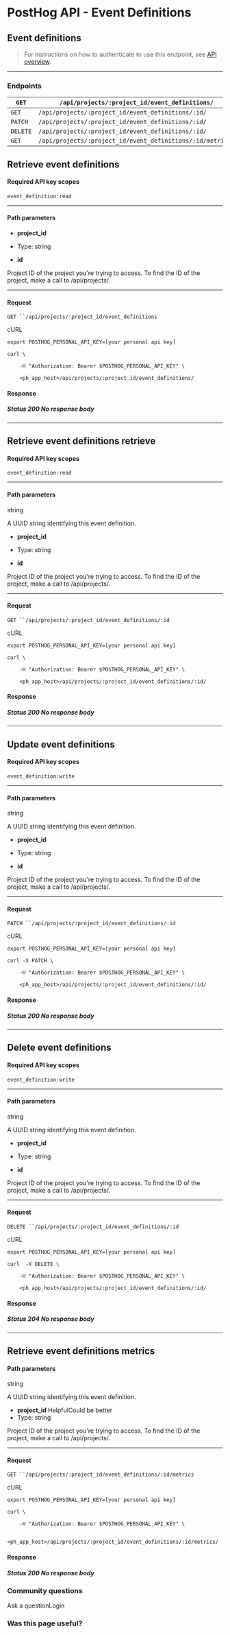 # PostHog API - Event Definitions

## Event definitions

> For instructions on how to authenticate to use this endpoint, see [API overview](/docs/api/overview).

---

### Endpoints

| `GET` | `/api/projects/:project_id/event_definitions/` |
|---|---|
`GET`| `/api/projects/:project_id/event_definitions/:id/`
| `PATCH` | `/api/projects/:project_id/event_definitions/:id/` |
| `DELETE` | `/api/projects/:project_id/event_definitions/:id/` |
| `GET` | `/api/projects/:project_id/event_definitions/:id/metrics/` |

## Retrieve event definitions

#### Required API key scopes

`event_definition:read`

---

#### Path parameters

* **project_id**
* Type: string

* **id**

Project ID of the project you're trying to access. To find the ID of the project, make a call to /api/projects/.

---

#### Request

`GET ``/api/projects/:project_id/event_definitions`

cURL

    export POSTHOG_PERSONAL_API_KEY=[your personal api key]

    curl \

        -H "Authorization: Bearer $POSTHOG_PERSONAL_API_KEY" \

        <ph_app_host>/api/projects/:project_id/event_definitions/

#### Response

##### Status 200 No response body

---

## Retrieve event definitions retrieve

#### Required API key scopes

`event_definition:read`

---

#### Path parameters

string

A UUID string identifying this event definition.

* **project_id**
* Type: string

* **id**

Project ID of the project you're trying to access. To find the ID of the project, make a call to /api/projects/.

---

#### Request

`GET ``/api/projects/:project_id/event_definitions/:id`

cURL

    export POSTHOG_PERSONAL_API_KEY=[your personal api key]

    curl \

        -H "Authorization: Bearer $POSTHOG_PERSONAL_API_KEY" \

        <ph_app_host>/api/projects/:project_id/event_definitions/:id/

#### Response

##### Status 200 No response body

---

## Update event definitions

#### Required API key scopes

`event_definition:write`

---

#### Path parameters

string

A UUID string identifying this event definition.

* **project_id**
* Type: string

* **id**

Project ID of the project you're trying to access. To find the ID of the project, make a call to /api/projects/.

---

#### Request

`PATCH ``/api/projects/:project_id/event_definitions/:id`

cURL

    export POSTHOG_PERSONAL_API_KEY=[your personal api key]

    curl -X PATCH \

        -H "Authorization: Bearer $POSTHOG_PERSONAL_API_KEY" \

        <ph_app_host>/api/projects/:project_id/event_definitions/:id/

#### Response

##### Status 200 No response body

---

## Delete event definitions

#### Required API key scopes

`event_definition:write`

---

#### Path parameters

string

A UUID string identifying this event definition.

* **project_id**
* Type: string

* **id**

Project ID of the project you're trying to access. To find the ID of the project, make a call to /api/projects/.

---

#### Request

`DELETE ``/api/projects/:project_id/event_definitions/:id`

cURL

    export POSTHOG_PERSONAL_API_KEY=[your personal api key]

    curl  -X DELETE \

        -H "Authorization: Bearer $POSTHOG_PERSONAL_API_KEY" \

        <ph_app_host>/api/projects/:project_id/event_definitions/:id/

#### Response

##### Status 204 No response body

---

## Retrieve event definitions metrics

#### Path parameters

string

A UUID string identifying this event definition.

* **project_id**
  HelpfulCould be better
* Type: string

Project ID of the project you're trying to access. To find the ID of the project, make a call to /api/projects/.

---

#### Request

`GET ``/api/projects/:project_id/event_definitions/:id/metrics`

cURL

    export POSTHOG_PERSONAL_API_KEY=[your personal api key]

    curl \

        -H "Authorization: Bearer $POSTHOG_PERSONAL_API_KEY" \

        <ph_app_host>/api/projects/:project_id/event_definitions/:id/metrics/

#### Response

##### Status 200 No response body

### Community questions

Ask a questionLogin

### Was this page useful?
